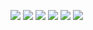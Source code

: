 [![](https://img.shields.io/appveyor/ci/gruntjs/grunt.svg)](https://zhangjichengcc.github.io/blog/)
[![](https://img.shields.io/github/manifest-json/v/zhangjichengcc/bolgCode.svg)](https://zhangjichengcc.github.io/blog/)
![](https://img.shields.io/github/package-json/v/zhangjichengcc/bolgCode/master.svg?style=popout)
![](https://img.shields.io/github/manifest-json/v/:zhangjichengcc/:bolgCode.svg)
![](https://img.shields.io/github/release-pre/qubyte/rubidium.svg)
![](https://img.shields.io/steam/size/:fileId.svg)
